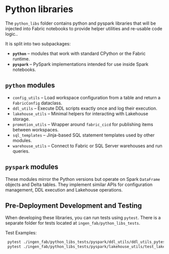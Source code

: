# Python libraries

The `python_libs` folder contains python and pyspark libraries that will be injected into Fabric notebooks to provide helper utilities and re-usable code logic..

It is split into two subpackages:

- **`python`** – modules that work with standard CPython or the Fabric runtime.
- **`pyspark`** – PySpark implementations intended for use inside Spark notebooks.

## `python` modules

- `config_utils` – Load workspace configuration from a table and return a `FabricConfig` dataclass.
- `ddl_utils` – Execute DDL scripts exactly once and log their execution.
- `lakehouse_utils` – Minimal helpers for interacting with Lakehouse storage.
- `promotion_utils` – Wrapper around `fabric_cicd` for publishing items between workspaces.
- `sql_templates` – Jinja-based SQL statement templates used by other modules.
- `warehouse_utils` – Connect to Fabric or SQL Server warehouses and run queries.

## `pyspark` modules

These modules mirror the Python versions but operate on Spark `DataFrame` objects and Delta tables.
They implement similar APIs for configuration management, DDL execution and Lakehouse operations.

## Pre-Deployment Development and Testing
When developing these libraries, you can run tests using `pytest`. There is a separate folder for tests located at `ingen_fab/python_libs_tests`.

Test Examples:

```bash
 pytest ./ingen_fab/python_libs_tests/pyspark/ddl_utils/ddl_utils_pytest.py -v
 pytest ./ingen_fab/python_libs_tests/pyspark/lakehouse_utils/test_lakehouse_utils_pytest.py -v

 ```
